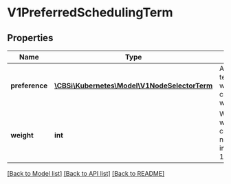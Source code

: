 # V1PreferredSchedulingTerm

## Properties
Name | Type | Description | Notes
------------ | ------------- | ------------- | -------------
**preference** | [**\CBSi\Kubernetes\Model\V1NodeSelectorTerm**](V1NodeSelectorTerm.md) | A node selector term, associated with the corresponding weight. | 
**weight** | **int** | Weight associated with matching the corresponding nodeSelectorTerm, in the range 1-100. | 

[[Back to Model list]](../README.md#documentation-for-models) [[Back to API list]](../README.md#documentation-for-api-endpoints) [[Back to README]](../README.md)


